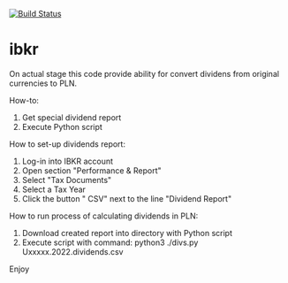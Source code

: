 [![Build Status](https://app.travis-ci.com/Uglykoyote/ibkr.svg?branch=main)](https://app.travis-ci.com/Uglykoyote/ibkr)
# ibkr
On actual stage this code provide ability for convert dividens from original currencies to PLN.

How-to:
1. Get special dividend report
2. Execute Python script

How to set-up dividends report:
1. Log-in into IBKR account
2. Open section "Performance & Report"
3. Select "Tax Documents"
4. Select a Tax Year
5. Click the button " CSV" next to the line "Dividend Report"

How to run process of calculating dividends in PLN:
1. Download created report into directory with Python script
2. Execute script with command: python3 ./divs.py Uxxxxx.2022.dividends.csv

Enjoy